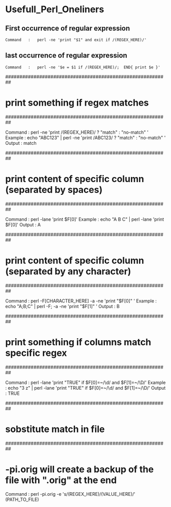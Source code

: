 # Usefull_Perl_Oneliners

## First occurrence of regular expression
```
Command   :   perl -ne 'print "$1" and exit if /(REGEX_HERE)/'
```

## last occurrence of regular expression
```
Command   :   perl -ne '$e = $1 if /(REGEX_HERE)/;  END{ print $e }'
```

##########################################################
# print something if regex matches
##########################################################

Command   :   perl -ne 'print /(REGEX_HERE)/ ? "match" : "no-match" '
Example   :   echo "ABC123" | perl -ne 'print /ABC123/ ? "match" : "no-match" '  
Output    :   match

##########################################################
# print content of specific column (separated by spaces)
##########################################################

Command   :   perl -lane 'print $F[0]'
Example   :   echo "A B C" | perl -lane 'print $F[0]'
Output    :   A

##########################################################
# print content of specific column (separated by any character)
##########################################################

Command   :   perl -F[CHARACTER_HERE] -a -ne 'print "$F[0]" '
Example   :   echo "A;B;C" | perl -F; -a -ne 'print "$F[1]" '
Output    :   B

##########################################################
# print something if columns match specific regex
##########################################################

Command   :   perl -lane 'print "TRUE" if $F[0]=~/\d/ and $F[1]=~/\D/'
Example   :   echo "3 z" | perl -lane 'print "TRUE" if $F[0]=~/\d/ and $F[1]=~/\D/'
Output    :   TRUE

##########################################################
# sobstitute match in file
##########################################################

# -pi.orig will create a backup of the file with ".orig" at the end
Command   :   perl -pi.orig -e 's/(REGEX_HERE)/(VALUE_HERE)/' (PATH_TO_FILE)
